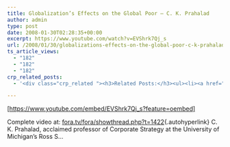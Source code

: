 ```yaml
---
title: Globalization’s Effects on the Global Poor – C. K. Prahalad
author: admin
type: post
date: 2008-01-30T02:28:35+00:00
excerpt: https://www.youtube.com/watch?v=EVShrk7Qj_s
url: /2008/01/30/globalizations-effects-on-the-global-poor-c-k-prahalad/
ts_article_views:
  - "182"
  - "182"
  - "182"
crp_related_posts:
  - '<div class="crp_related "><h3>Related Posts:</h3><ul><li><a href="https://scdhub.org/2017/05/06/interactive-structure-models/"    ><img src="https://scdhub.org/wp-content/uploads/2017/05/33-150x150.png" alt="Interactive Structure Models" title="Interactive Structure Models" width="150" height="150" class="crp_thumb crp_featured" /><span class="crp_title">Interactive Structure Models</span></a></li><li><a href="https://scdhub.org/2017/05/02/health/"    ><img src="https://scdhub.org/wp-content/uploads/2014/01/Screenshot-2016-04-24-17.03.28-1-150x150.png" alt="Health" title="Health" width="150" height="150" class="crp_thumb crp_featured" /><span class="crp_title">Health</span></a></li><li><a href="https://scdhub.org/education/engineering/interactive-3d-mapping-example-in-html5-css3/"    ><img src="https://scdhub.org/wp-content/plugins/contextual-related-posts/default.png" alt="Interactive 3d Mapping example in html5 css3" title="Interactive 3d Mapping example in html5 css3" width="150" height="150" class="crp_thumb crp_default" /><span class="crp_title">Interactive 3d Mapping example in html5 css3</span></a></li><li><a href="https://scdhub.org/2017/10/01/why-i-left-the-hospital-system-and-started-working-in-telemedicine/"    ><img src="https://scdhub.org/wp-content/plugins/contextual-related-posts/default.png" alt="Why I Left the Hospital System and Started Working in Telemedicine" title="Why I Left the Hospital System and Started Working in Telemedicine" width="150" height="150" class="crp_thumb crp_default" /><span class="crp_title">Why I Left the Hospital System and Started Working&hellip;</span></a></li><li><a href="https://scdhub.org/2017/06/11/lead-contamination-beyond-flint-drinking-water-and-childrens-health/"    ><img src="https://scdhub.org/wp-content/uploads/2017/06/Screen-Shot-2017-06-10-at-10.17.39-PM-150x150.png" alt="Lead Contamination Beyond Flint: Drinking Water and Children&#8217;s Health" title="Lead Contamination Beyond Flint: Drinking Water and Children&#8217;s Health" width="150" height="150" class="crp_thumb crp_featured" /><span class="crp_title">Lead Contamination Beyond Flint: Drinking Water and&hellip;</span></a></li><li><a href="https://scdhub.org/2017/06/22/satisficing/"    ><img src="https://scdhub.org/wp-content/uploads/2017/06/satisficing-150x150.jpg" alt="Satisficing: when the optimal solution cannot be determined" title="Satisficing: when the optimal solution cannot be determined" width="150" height="150" class="crp_thumb crp_featured" /><span class="crp_title">Satisficing: when the optimal solution cannot be determined</span></a></li></ul><div class="crp_clear"></div></div>'

---
```

[https://www.youtube.com/embed/EVShrk7Qj_s?feature=oembed] 

Complete video at: [fora.tv/fora/showthread.php?t=1422][1]{.autohyperlink} C. K. Prahalad, acclaimed professor of Corporate Strategy at the University of Michigan&#8217;s Ross S&#8230;

 [1]: http://fora.tv/fora/showthread.php?t=1422